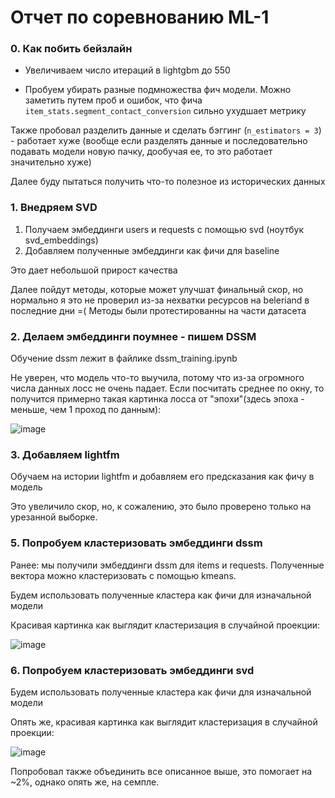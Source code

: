 # Отчет по соревнованию ML-1

### 0. Как побить бейзлайн

- Увеличиваем число итераций в lightgbm до 550

- Пробуем убирать разные подмножества фич модели. Можно заметить путем проб и ошибок, что фича ```item_stats.segment_contact_conversion``` сильно ухудшает метрику

Также пробовал разделить данные и сделать бэггинг (```n_estimators = 3```) - работает хуже (вообще если разделять данные и последовательно подавать модели новую пачку, дообучая ее, то это работает значительно хуже)

Далее буду пытаться получить что-то полезное из исторических данных

### 1. Внедряем SVD
1. Получаем эмбеддинги users и requests с помощью svd (ноутбук svd_embeddings)
2. Добавляем полученные эмбеддинги как фичи для baseline

Это дает небольшой прирост качества

Далее пойдут методы, которые может улучшат финальный скор, но нормально я это не проверил из-за нехватки ресурсов на beleriand в последние дни =(
Методы были протестированны на части датасета

### 2. Делаем эмбеддинги поумнее - пишем DSSM

Обучение dssm лежит в файлике dssm_training.ipynb

Не уверен, что модель что-то выучила, потому что из-за огромного числа данных лосс не очень падает. Если посчитать среднее по окну, то получится примерно такая картинка лосса от "эпохи"(здесь эпоха - меньше, чем 1 проход по данным):

![image](https://user-images.githubusercontent.com/75157521/204125101-3b91147e-e4f7-4ee4-a19d-2d348978d1e4.png)

### 3. Добавляем lightfm

Обучаем на истории lightfm и добавляем его предсказания как фичу в модель

Это увеличило скор, но, к сожалению, это было проверено только на урезанной выборке.

### 5. Попробуем кластеризовать эмбеддинги dssm

Ранее: мы получили эмбеддинги dssm для items и requests. Полученные вектора можно кластеризовать с помощью kmeans.

Будем использовать полученные кластера как фичи для изначальной модели

Красивая картинка как выглядит кластеризация в случайной проекции:

![image](https://user-images.githubusercontent.com/75157521/204136888-b928f824-b8d6-4e19-8471-d9494d5ff6d6.png)


### 6. Попробуем кластеризовать эмбеддинги svd

Будем использовать полученные кластера как фичи для изначальной модели

Опять же, красивая картинка как выглядит кластеризация в случайной проекции:

![image](https://user-images.githubusercontent.com/75157521/204135665-7f6268d8-fad4-4159-b58d-b584b2abb57a.png)


Попробовал также объединить все описанное выше, это помогает на ~2%, однако опять же, на семпле.

